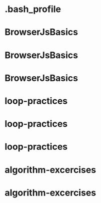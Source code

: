 # .bash_profile
# BrowserJsBasics
# BrowserJsBasics
# BrowserJsBasics
# loop-practices
# loop-practices
# loop-practices
# algorithm-excercises
# algorithm-excercises
